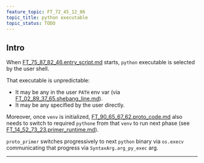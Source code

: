 ```yaml
---
feature_topic: FT_72_45_12_06
topic_title: python executable
topic_status: TODO
---
```


## Intro

When [FT_75_87_82_46.entry_script.md][FT_75_87_82_46.entry_script.md] starts,
`python` executable is selected by the user shell.

That executable is unpredictable:
*   It may be any in the user `PATH` env var (via [FT_02_89_37_65.shebang_line.md][FT_02_89_37_65.shebang_line.md]).
*   It may be any specified by the user directly.

Moreover, once `venv` is initialized, [FT_90_65_67_62.proto_code.md][FT_90_65_67_62.proto_code.md] also needs
to switch to required `pythone` from that `venv` to run next phase (see [FT_14_52_73_23.primer_runtime.md][FT_14_52_73_23.primer_runtime.md]).

`proto_primer` switches progressively to next `python` binary via `os.execv`
communicating that progress via `SyntaxArg.arg_py_exec` arg.

---

[FT_75_87_82_46.entry_script.md]: FT_75_87_82_46.entry_script.md
[FT_02_89_37_65.shebang_line.md]: FT_02_89_37_65.shebang_line.md
[FT_90_65_67_62.proto_code.md]: FT_90_65_67_62.proto_code.md
[FT_14_52_73_23.primer_runtime.md]: FT_14_52_73_23.primer_runtime.md
